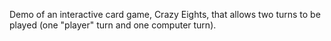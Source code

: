 Demo of an interactive card game, Crazy Eights, that allows two turns to be played (one "player" turn and one computer turn).
